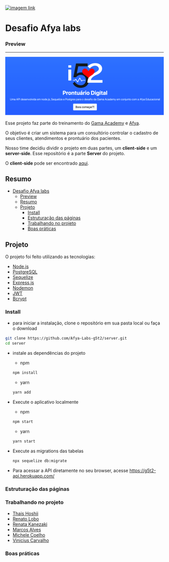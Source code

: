 [![imagem link ](https://img.shields.io/badge/g5t2-server-green)](https://g5t2-api.herokuapp.com/)

# Desafio Afya labs

### Preview 

---
![Alt text](./src/public/assets/api-logo.png)

Esse projeto faz parte do treinamento do [Gama Academy](https://www.gama.academy/) e [Afya](https://afya.com.br/).

O objetivo é criar um sistema para um consultório controlar o cadastro de seus clientes, atendimentos e prontuário dos pacientes.

Nosso time decidiu dividir o projeto em duas partes, um **client-side** e um **server-side**. Esse repositório é a parte **Server** do projeto. 

O **client-side** pode ser encontrado [aqui](https://github.com/Afya-Labs-g5t2/client).

## Resumo

- [Desafio Afya labs](#desafio-afya-labs)
    - [Preview](#preview)
  - [Resumo](#resumo)
  - [Projeto](#projeto)
    - [Install](#install)
    - [Estruturação das páginas](#estruturação-das-páginas)
    - [Trabalhando no projeto](#trabalhando-no-projeto)
    - [Boas práticas](#boas-práticas)

## Projeto


O projeto foi feito utilizando as tecnologias:

- [Node.js](https://nodejs.org/) 
- [PostgreSQL](https://www.postgresql.org/)
- [Sequelize](https://sequelize.org/)
- [Express.js](https://expressjs.com/)
- [Nodemon](https://nodemon.io/)
- [JWT](https://jwt.io/)
- [Bcrypt](https://www.npmjs.com/package/bcrypt)


### Install

- para iniciar a instalação, clone o repositório em sua pasta local ou faça o download 
```bash
git clone https://github.com/Afya-Labs-g5t2/server.git
cd server
```
- instale as dependências do projeto

  - npm
  ```bash
  npm install
  ```
  - yarn
  ```bash
  yarn add
  ```
- Execute o aplicativo localmente
  - npm
  ```bash
  npm start
  ```
  - yarn
  ```bash
  yarn start
  ```
- Execute as migrations das tabelas
  
  ```bash
  npx sequelize db:migrate
  ``` 
- Para acessar a API diretamente no seu browser, acesse https://g5t2-api.herokuapp.com/

### Estruturação das páginas
  
### Trabalhando no projeto

- [Thais Hoshii](https://github.com/Thais-Hoshii)
- [Renato Lobo](https://github.com/renatolobojr)
- [Renata Kanezaki](https://github.com/RenataMie)
- [Marcos Alves](https://github.com/mlamarques)
- [Michele Coelho](https://github.com/micheleset7)
- [Vinicius Carvalho](https://github.com/vinicius-carvalho)


### Boas práticas
